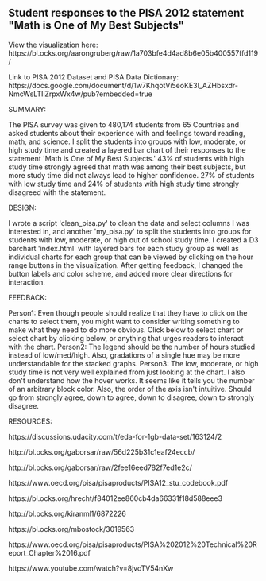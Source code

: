 ## Student responses to the PISA 2012 statement "Math is One of My Best Subjects"

<p>View the visualization here: https://bl.ocks.org/aarongruberg/raw/1a703bfe4d4ad8b6e05b400557ffd119/ </p>

<p>Link to PISA 2012 Dataset and PISA Data Dictionary: https://docs.google.com/document/d/1w7KhqotVi5eoKE3I_AZHbsxdr-NmcWsLTIiZrpxWx4w/pub?embedded=true </p>

<p>SUMMARY:</p> 

<p>
The PISA survey was given to 480,174 students from 65 Countries and asked students about their experience with and feelings toward reading, math, and science. I split the students into groups with low, moderate, or high study time and created a layered bar chart of their responses to the statement 'Math is One of My Best Subjects.' 43% of students with high study time strongly agreed that math was among their best subjects, but more study time did not always lead to higher confidence. 27% of students with low study time and 24% of students with high study time strongly disagreed with the statement.</p>

<p>DESIGN:</p>

<p>
 I wrote a script 'clean_pisa.py' to clean the data and select columns I was interested in, and another 'my_pisa.py' to split the students into groups for students with low, moderate, or high out of school study time.  I created a D3 barchart 'index.html' with layered bars for each study group as well as individual charts for each group that can be viewed by clicking on the hour range buttons in the visualization.  After getting feedback, I changed the button labels and color scheme, and added more clear directions for interaction.</p>

<p>FEEDBACK:</p> 

<p>
Person1: Even though people should realize that they have to click on the charts to select them, you might want to consider writing something to make what they need to do more obvious. Click below to select chart or select chart by clicking below, or anything that urges readers to interact with the chart.  Person2: The legend should be the number of hours studied instead of low/med/high.  Also, gradations of a single hue may be more understandable for the stacked graphs.  Person3: The low, moderate, or high study time is not very well explained from just looking at the chart.  I also don't understand how the hover works.  It seems like it tells you the number of an arbitrary block color.  Also, the order of the axis isn't intuitive.  Should go from strongly agree, down to agree, down to disagree, down to strongly disagree.
</p>

<p>RESOURCES:</p>

<p>https://discussions.udacity.com/t/eda-for-1gb-data-set/163124/2</p>
<p>http://bl.ocks.org/gaborsar/raw/56d225b31c1eaf24eccb/</p>
<p>http://bl.ocks.org/gaborsar/raw/2fee16eed782f7ed1e2c/</p>
<p>https://www.oecd.org/pisa/pisaproducts/PISA12_stu_codebook.pdf</p>
<p>https://bl.ocks.org/hrecht/f84012ee860cb4da66331f18d588eee3</p>
<p>http://bl.ocks.org/kiranml1/6872226</p>
<p>https://bl.ocks.org/mbostock/3019563</p>
<p>https://www.oecd.org/pisa/pisaproducts/PISA%202012%20Technical%20Report_Chapter%2016.pdf</p>
<p>https://www.youtube.com/watch?v=8jvoTV54nXw</p>